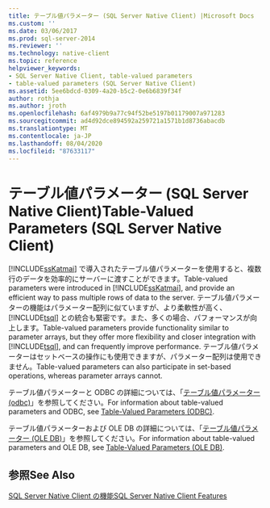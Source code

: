 ```yaml
---
title: テーブル値パラメーター (SQL Server Native Client) |Microsoft Docs
ms.custom: ''
ms.date: 03/06/2017
ms.prod: sql-server-2014
ms.reviewer: ''
ms.technology: native-client
ms.topic: reference
helpviewer_keywords:
- SQL Server Native Client, table-valued parameters
- table-valued parameters (SQL Server Native Client)
ms.assetid: 5ee6bdcd-0309-4a20-b5c2-0e6b6839f34f
author: rothja
ms.author: jroth
ms.openlocfilehash: 6af4979b9a77c94f52be5197b01179007a971283
ms.sourcegitcommit: ad4d92dce894592a259721a1571b1d8736abacdb
ms.translationtype: MT
ms.contentlocale: ja-JP
ms.lasthandoff: 08/04/2020
ms.locfileid: "87633117"
---
```

# <a name="table-valued-parameters-sql-server-native-client"></a><span data-ttu-id="f5e7c-102">テーブル値パラメーター (SQL Server Native Client)</span><span class="sxs-lookup"><span data-stu-id="f5e7c-102">Table-Valued Parameters (SQL Server Native Client)</span></span>
  <span data-ttu-id="f5e7c-103">[!INCLUDE[ssKatmai](../../../includes/sskatmai-md.md)] で導入されたテーブル値パラメーターを使用すると、複数行のデータを効率的にサーバーに渡すことができます。</span><span class="sxs-lookup"><span data-stu-id="f5e7c-103">Table-valued parameters were introduced in [!INCLUDE[ssKatmai](../../../includes/sskatmai-md.md)], and provide an efficient way to pass multiple rows of data to the server.</span></span> <span data-ttu-id="f5e7c-104">テーブル値パラメーターの機能はパラメーター配列に似ていますが、より柔軟性が高く、[!INCLUDE[tsql](../../../includes/tsql-md.md)] との統合も緊密です。また、多くの場合、パフォーマンスが向上します。</span><span class="sxs-lookup"><span data-stu-id="f5e7c-104">Table-valued parameters provide functionality similar to parameter arrays, but they offer more flexibility and closer integration with [!INCLUDE[tsql](../../../includes/tsql-md.md)], and can frequently improve performance.</span></span> <span data-ttu-id="f5e7c-105">テーブル値パラメーターはセットベースの操作にも使用できますが、パラメーター配列は使用できません。</span><span class="sxs-lookup"><span data-stu-id="f5e7c-105">Table-valued parameters can also participate in set-based operations, whereas parameter arrays cannot.</span></span>  
  
 <span data-ttu-id="f5e7c-106">テーブル値パラメーターと ODBC の詳細については、「[テーブル値パラメーター &#40;odbc&#41;](../../native-client-odbc-table-valued-parameters/table-valued-parameters-odbc.md)」を参照してください。</span><span class="sxs-lookup"><span data-stu-id="f5e7c-106">For information about table-valued parameters and ODBC, see [Table-Valued Parameters &#40;ODBC&#41;](../../native-client-odbc-table-valued-parameters/table-valued-parameters-odbc.md).</span></span>  
  
 <span data-ttu-id="f5e7c-107">テーブル値パラメーターおよび OLE DB の詳細については、「[テーブル値パラメーター &#40;OLE DB&#41;](../../native-client-ole-db-table-valued-parameters/table-valued-parameters-ole-db.md)」を参照してください。</span><span class="sxs-lookup"><span data-stu-id="f5e7c-107">For information about table-valued parameters and OLE DB, see [Table-Valued Parameters &#40;OLE DB&#41;](../../native-client-ole-db-table-valued-parameters/table-valued-parameters-ole-db.md).</span></span>  
  
## <a name="see-also"></a><span data-ttu-id="f5e7c-108">参照</span><span class="sxs-lookup"><span data-stu-id="f5e7c-108">See Also</span></span>  
 [<span data-ttu-id="f5e7c-109">SQL Server Native Client の機能</span><span class="sxs-lookup"><span data-stu-id="f5e7c-109">SQL Server Native Client Features</span></span>](sql-server-native-client-features.md)  
  
  
